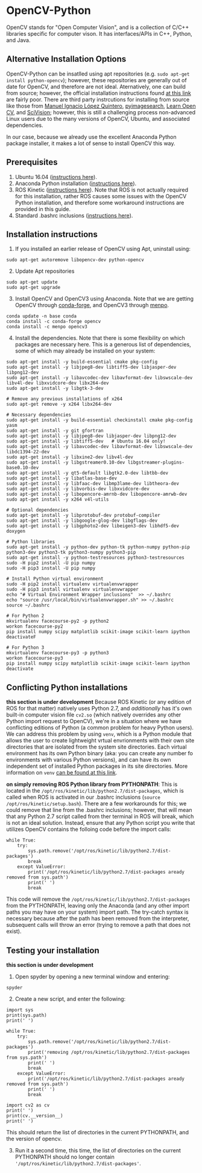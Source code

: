# OpenCV-Python
OpenCV stands for "Open Computer Vision", and is a collection of C/C++ libraries specific for computer vison.  It has interfaces/APIs in C++, Python, and Java. 

## Alternative Installation Options
OpenCV-Python can be insatlled using apt repositories (e.g. `sudo apt-get install python-opencv`); however, these repositories are generally out of date for OpenCV, and therefore are not ideal.  Aternatively, one can build from source; however, the official installation instructions found [at this link](https://docs.opencv.org/3.4.1/d2/de6/tutorial_py_setup_in_ubuntu.html) are fairly poor.  There are third party instrcutions for installing from source like those from [Manuel Ignacio López Quintero](https://milq.github.io/install-opencv-ubuntu-debian/), [pyimagesearch](https://www.pyimagesearch.com/2016/10/24/ubuntu-16-04-how-to-install-opencv/), [Learn Open CV](https://www.learnopencv.com/install-opencv3-on-ubuntu/), and [SciVision](https://www.scivision.co/install-opencv-python-windows/); however, this is still a challenging process non-advanced Linux users due to the many versions of OpenCV, Ubuntu, and associated dependencies.  

In our case, because we already use the excellent Anaconda Python package installer, it makes a lot of sense to install OpenCV this way.  

## Prerequisites
   1. Ubuntu 16.04 ([instructions here](https://github.com/riplaboratory/Kanaloa/tree/master/SoftwareInstallation/Ubuntu)).
   2. Anaconda Python installation ([instructions here](https://github.com/riplaboratory/Kanaloa/tree/master/SoftwareInstallation/AnacondaPython)).
   3. ROS Kinetic ([instructions here](https://github.com/riplaboratory/Kanaloa/tree/master/SoftwareInstallation/ROS/Kinetic/InstallatonInstructions)).  Note that ROS is not actually required for this installation, rather ROS causes some issues with the OpenCV Python installation, and therefore some workaround instructions are provided in this guide.
   4. Standard .bashrc inclusions ([instructions here](https://github.com/riplaboratory/Kanaloa/tree/master/SoftwareInstallation/.bashrc_inclusions)).

## Installation instructions

   1. If you installed an earlier release of OpenCV using Apt, uninstall using:

```
sudo apt-get autoremove libopencv-dev python-opencv
```

   2. Update Apt repositories

```
sudo apt-get update
sudo apt-get upgrade
```

   3. Install OpenCV and OpenCV3 using Anaconda.  Note that we are getting OpenCV through [conda-forge](https://anaconda.org/conda-forge/opencv), and OpenCV3 through [menpo](https://anaconda.org/menpo/opencv3).

```
conda update -n base conda
conda install -c conda-forge opencv 
conda install -c menpo opencv3
```

   4. Install the dependencies.  Note that there is some flexibility on which packages are necessary here.  This is a generous list of dependencies, some of which may already be installed on your system:

```
sudo apt-get install -y build-essential cmake pkg-config
sudo apt-get install -y libjpeg8-dev libtiff5-dev libjasper-dev libpng12-dev
sudo apt-get install -y libavcodec-dev libavformat-dev libswscale-dev libv4l-dev libxvidcore-dev libx264-dev
sudo apt-get install -y libgtk-3-dev

# Remove any previous installations of x264
sudo apt-get remove -y x264 libx264-dev

# Necessary dependencies
sudo apt-get install -y build-essential checkinstall cmake pkg-config yasm
sudo apt-get install -y git gfortran
sudo apt-get install -y libjpeg8-dev libjasper-dev libpng12-dev
sudo apt-get install -y libtiff5-dev   # Ubuntu 16.04 only!
sudo apt-get install -y libavcodec-dev libavformat-dev libswscale-dev libdc1394-22-dev
sudo apt-get install -y libxine2-dev libv4l-dev
sudo apt-get install -y libgstreamer0.10-dev libgstreamer-plugins-base0.10-dev
sudo apt-get install -y qt5-default libgtk2.0-dev libtbb-dev
sudo apt-get install -y libatlas-base-dev
sudo apt-get install -y libfaac-dev libmp3lame-dev libtheora-dev
sudo apt-get install -y libvorbis-dev libxvidcore-dev
sudo apt-get install -y libopencore-amrnb-dev libopencore-amrwb-dev
sudo apt-get install -y x264 v4l-utils

# Optional dependencies
sudo apt-get install -y libprotobuf-dev protobuf-compiler
sudo apt-get install -y libgoogle-glog-dev libgflags-dev
sudo apt-get install -y libgphoto2-dev libeigen3-dev libhdf5-dev doxygen

# Python libraries
sudo apt-get install -y python-dev python-tk python-numpy python-pip python3-dev python3-tk python3-numpy python3-pip
sudo apt-get install -y python-testresources python3-testresources
sudo -H pip2 install -U pip numpy
sudo -H pip3 install -U pip numpy

# Install Python virtual environment
sudo -H pip2 install virtualenv virtualenvwrapper
sudo -H pip3 install virtualenv virtualenvwrapper
echo "# Virtual Environment Wrapper inclusions"  >> ~/.bashrc
echo "source /usr/local/bin/virtualenvwrapper.sh" >> ~/.bashrc
source ~/.bashrc
  
# For Python 2
mkvirtualenv facecourse-py2 -p python2
workon facecourse-py2
pip install numpy scipy matplotlib scikit-image scikit-learn ipython
deactivateF

# For Python 3
mkvirtualenv facecourse-py3 -p python3
workon facecourse-py3
pip install numpy scipy matplotlib scikit-image scikit-learn ipython
deactivate

```

## Conflicting Python installations
__this section is under development__
Because ROS Kinetic (or any edition of ROS for that matter)  natively uses Python 2.7, and *additionally* has it's own built-in computer vision file `cv2.so` (which natively overrides any other Python import request to OpenCV), we're in a situation where we have conflicting editions of Python (a common problem for heavy Python users).  We can address this problem by using `venv`, which is a Python module that allows the user to create lightweight vrtual envrionments with their own site directories that are isolated from the system site directories.  Each virtual environment has its own Python binary (aka: you can create any number fo environments with various Python versions), and can have its own independent set of installed Python packages in its site directories.  More information on `venv` [can be found at this link](https://docs.python.org/3/library/venv.html#module-venv).

__on simply removing ROS Python library from PYTHONPATH__:
This is located in the `/opt/ros/kinetic/lib/python2.7/dist-packages`, which is called when ROS is activated in our .bashrc inclusions (`source /opt/ros/kinetic/setup.bash`).  There are a few workarounds for this; we could remove that line from the .bashrc inclusions; however, that will mean that any Python 2.7 script called from ther terminal in ROS will break, which is not an ideal solution.  Instead, ensure that any Python script you write that utilizes OpenCV contains the folloing code before the import calls:
   
```
while True:
    try:
        sys.path.remove('/opt/ros/kinetic/lib/python2.7/dist-packages')
        break
    except ValueError:
        print('/opt/ros/kinetic/lib/python2.7/dist-packages aready removed from sys.path')
        print(' ')
        break
```
   This code will remove the `/opt/ros/kinetic/lib/python2.7/dist-packages` from the PYTHONPATH, leaving only the Anaconda (and any other import paths you may have on your system) import path.  The try-catch syntax is necessary because after the path has been removed from the interpreter, subsequent calls will throw an error (trying to remove a path that does not exist).  


## Testing your installation
__this section is under development__

   1. Open spyder by opening a new terminal window and entering:
 
```
spyder
```

   2. Create a new script, and enter the following:

```
import sys
print(sys.path)
print(' ')

while True:
    try:
        sys.path.remove('/opt/ros/kinetic/lib/python2.7/dist-packages')
        print('removing /opt/ros/kinetic/lib/python2.7/dist-packages from sys.path')
        print(' ')
        break
    except ValueError:
        print('/opt/ros/kinetic/lib/python2.7/dist-packages aready removed from sys.path')
        print(' ')
        break

import cv2 as cv
print(' ')
print(cv.__version__)
print(' ')
```

   This should return the list of directories in the current PYTHONPATH, and the version of opencv.
   
   3. Run it a second time, this time, the list of directories on the current PYTHONPATH should no longer contain `'/opt/ros/kinetic/lib/python2.7/dist-packages'`.
   
   
